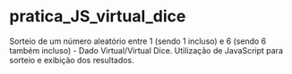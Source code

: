 # pratica_JS_virtual_dice
Sorteio de um número aleatório entre 1 (sendo 1 incluso) e 6 (sendo 6 também incluso) - Dado Virtual/Virtual Dice. 
Utilização de JavaScript para sorteio e exibição dos resultados.
